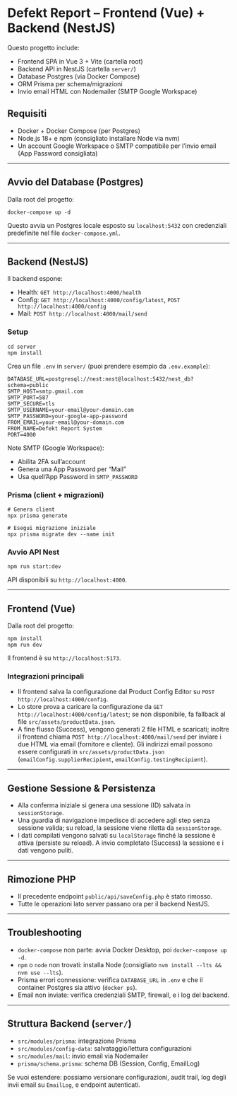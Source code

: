 # Defekt Report – Frontend (Vue) + Backend (NestJS)

Questo progetto include:
- Frontend SPA in Vue 3 + Vite (cartella root)
- Backend API in NestJS (cartella `server/`)
- Database Postgres (via Docker Compose)
- ORM Prisma per schema/migrazioni
- Invio email HTML con Nodemailer (SMTP Google Workspace)

## Requisiti
- Docker + Docker Compose (per Postgres)
- Node.js 18+ e npm (consigliato installare Node via nvm)
- Un account Google Workspace o SMTP compatibile per l’invio email (App Password consigliata)

---

## Avvio del Database (Postgres)
Dalla root del progetto:

```
docker-compose up -d
```

Questo avvia un Postgres locale esposto su `localhost:5432` con credenziali predefinite nel file `docker-compose.yml`.

---

## Backend (NestJS)
Il backend espone:
- Health: `GET http://localhost:4000/health`
- Config: `GET http://localhost:4000/config/latest`, `POST http://localhost:4000/config`
- Mail: `POST http://localhost:4000/mail/send`

### Setup
```
cd server
npm install
```

Crea un file `.env` in `server/` (puoi prendere esempio da `.env.example`):
```
DATABASE_URL=postgresql://nest:nest@localhost:5432/nest_db?schema=public
SMTP_HOST=smtp.gmail.com
SMTP_PORT=587
SMTP_SECURE=tls
SMTP_USERNAME=your-email@your-domain.com
SMTP_PASSWORD=your-google-app-password
FROM_EMAIL=your-email@your-domain.com
FROM_NAME=Defekt Report System
PORT=4000
```

Note SMTP (Google Workspace):
- Abilita 2FA sull’account
- Genera una App Password per “Mail”
- Usa quell’App Password in `SMTP_PASSWORD`

### Prisma (client + migrazioni)
```
# Genera client
npx prisma generate

# Esegui migrazione iniziale
npx prisma migrate dev --name init
```

### Avvio API Nest
```
npm run start:dev
```
API disponibili su `http://localhost:4000`.

---

## Frontend (Vue)
Dalla root del progetto:
```
npm install
npm run dev
```
Il frontend è su `http://localhost:5173`.

### Integrazioni principali
- Il frontend salva la configurazione dal Product Config Editor su `POST http://localhost:4000/config`.
- Lo store prova a caricare la configurazione da `GET http://localhost:4000/config/latest`; se non disponibile, fa fallback al file `src/assets/productData.json`.
- A fine flusso (Success), vengono generati 2 file HTML e scaricati; inoltre il frontend chiama `POST http://localhost:4000/mail/send` per inviare i due HTML via email (fornitore e cliente). Gli indirizzi email possono essere configurati in `src/assets/productData.json` (`emailConfig.supplierRecipient`, `emailConfig.testingRecipient`).

---

## Gestione Sessione & Persistenza
- Alla conferma iniziale si genera una sessione (ID) salvata in `sessionStorage`.
- Una guardia di navigazione impedisce di accedere agli step senza sessione valida; su reload, la sessione viene riletta da `sessionStorage`.
- I dati compilati vengono salvati su `localStorage` finché la sessione è attiva (persiste su reload). A invio completato (Success) la sessione e i dati vengono puliti.

---

## Rimozione PHP
- Il precedente endpoint `public/api/saveConfig.php` è stato rimosso.
- Tutte le operazioni lato server passano ora per il backend NestJS.

---

## Troubleshooting
- `docker-compose` non parte: avvia Docker Desktop, poi `docker-compose up -d`.
- `npm` o `node` non trovati: installa Node (consigliato `nvm install --lts && nvm use --lts`).
- Prisma errori connessione: verifica `DATABASE_URL` in `.env` e che il container Postgres sia attivo (`docker ps`).
- Email non inviate: verifica credenziali SMTP, firewall, e i log del backend.

---

## Struttura Backend (`server/`)
- `src/modules/prisma`: integrazione Prisma
- `src/modules/config-data`: salvataggio/lettura configurazioni
- `src/modules/mail`: invio email via Nodemailer
- `prisma/schema.prisma`: schema DB (Session, Config, EmailLog)

Se vuoi estendere: possiamo versionare configurazioni, audit trail, log degli invii email su `EmailLog`, e endpoint autenticati.

